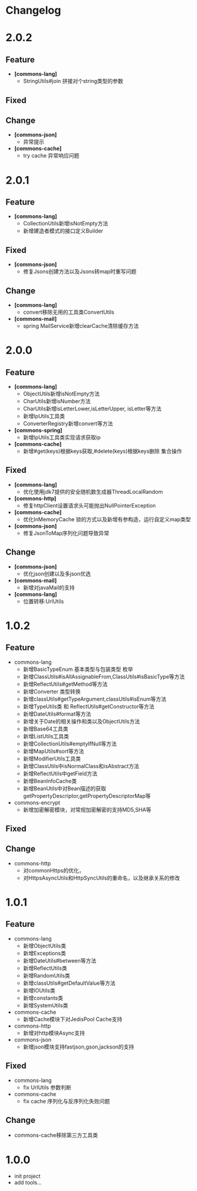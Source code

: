 # Changelog
# 2.0.2
## Feature
+ **[commons-lang]**
    + StringUtils#join 拼接对个string类型的参数
## Fixed
## Change
+ **[commons-json]**
    + 异常提示
+ **[commons-cache]**
    + try cache 异常响应问题
# 2.0.1
## Feature
+ **[commons-lang]**
    + CollectionUtils新增isNotEmpty方法
    + 新增建造者模式的接口定义Builder
## Fixed
+ **[commons-json]**
    + 修复Jsons创建方法以及Jsons转map时重写问题
## Change
+ **[commons-lang]**
    + convert移除无用的工具类ConvertUtils
+ **[commons-mail]**
    + spring MailService新增clearCache清除缓存方法
# 2.0.0
## Feature
+ **[commons-lang]**
    + ObjectUtils新增isNotEmpty方法
    + CharUtils新增isNumber方法
    + CharUtils新增isLetterLower,isLetterUpper, isLetter等方法
    + 新增IpUtils工具类
    + ConverterRegistry新增convert等方法
+ **[commons-spring]**
    + 新增IpUtils工具类实现请求获取ip
+ **[commons-cache]**
    + 新增#get(keys)根据keys获取,#delete(keys)根据keys删除 集合操作
## Fixed
+ **[commons-lang]**
  + 优化使用jdk7提供的安全随机数生成器ThreadLocalRandom
+ **[commons-http]**
  + 修复httpClient设置请求头可能抛出NullPointerException
+ **[commons-cache]**
  + 优化InMemoryCache 锁的方式以及新增有参构造，运行自定义map类型
+ **[commons-json]**
  + 修复JsonToMap序列化问题导致异常
## Change
+ **[commons-json]**
  + 优化json创建以及多json优选
+ **[commons-mail]**
  + 新增对javaMail的支持
+ **[commons-lang]**
  + 位置转移:UrlUtils
# 1.0.2
## Feature
- commons-lang
    + 新增BasicTypeEnum 基本类型与包装类型 枚举
    + 新增ClassUtils#isAllAssignableFrom,ClassUtils#isBasicType等方法
    + 新增ReflectUtils#getMethod等方法
    + 新增Converter 类型转换
    + 新增classUtils#getTypeArgument,classUtils#isEnum等方法
    + 新增TypeUtils类 和 ReflectUtils#getConstructor等方法
    + 新增DateUtils#format等方法
    + 新增关于Date的相关操作和类以及ObjectUtils方法
    + 新增Base64工具类
    + 新增ListUtils工具类
    + 新增CollectionUtils#emptyIfNull等方法
    + 新增MapUtils#sort等方法
    + 新增ModifierUtils工具类
    + 新增ClassUtils中isNormalClass和isAbstract方法
    + 新增ReflectUtils中getField方法
    + 新增BeanInfoCache类
    + 新增BeanUtils中对Bean描述的获取getPropertyDescriptor,getPropertyDescriptorMap等
- commons-encrypt
    + 新增加密解密模块，对常规加密解密的支持MD5,SHA等
## Fixed

## Change
- commons-http
    + 对commonHttps的优化，
    + 对HttpsAsyncUtils和HttpSyncUtils的重命名，以及继承关系的修改
# 1.0.1
## Feature
- commons-lang
    - 新增ObjectUtils类
    - 新增Exceptions类
    - 新增DateUtils#between等方法
    - 新增ReflectUtils类
    - 新增RandomUtils类
    - 新增classUtils#getDefaultValue等方法
    - 新增IOUtils类
    - 新增constants类
    - 新增SystemUtils类
- commons-cache
    - 新增Cache模块下对JedisPool Cache支持
- commons-http
    - 新增对http模块Async支持
- commons-json
    - 新增json模块支持fastjson,gson,jackson的支持
## Fixed
- commons-lang
    + fix UrlUtils 参数判断
- commons-cache
    + fix cache 序列化与反序列化失败问题
## Change
- commons-cache移除第三方工具类

# 1.0.0
- init project
- add tools...
